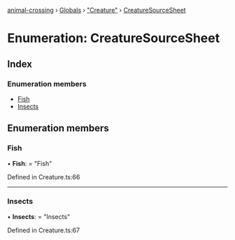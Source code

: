 [animal-crossing](../README.md) › [Globals](../globals.md) › ["Creature"](../modules/_creature_.md) › [CreatureSourceSheet](_creature_.creaturesourcesheet.md)

# Enumeration: CreatureSourceSheet

## Index

### Enumeration members

* [Fish](_creature_.creaturesourcesheet.md#fish)
* [Insects](_creature_.creaturesourcesheet.md#insects)

## Enumeration members

###  Fish

• **Fish**: = "Fish"

Defined in Creature.ts:66

___

###  Insects

• **Insects**: = "Insects"

Defined in Creature.ts:67
